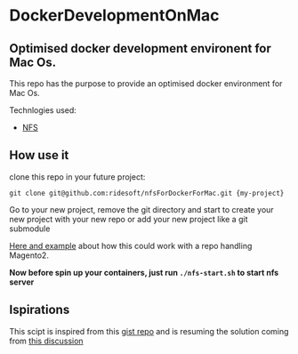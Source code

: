 # DockerDevelopmentOnMac
Optimised docker development environent for Mac Os.
---

This repo has the purpose to provide an optimised docker environment for Mac Os.

Technlogies used:
* [NFS](https://en.wikipedia.org/wiki/Network_File_System)

## How use it
clone this repo in your future project:
```
git clone git@github.com:ridesoft/nfsForDockerForMac.git {my-project}
```

Go to your new project, remove the git directory and start to create your new project with your new repo or add your new project like a git submodule

[Here and example](https://github.com/learning-by-failing/magento2ceDevEnvironment) about how this could work with a repo handling Magento2.

**Now before spin up your containers, just run `./nfs-start.sh` to start nfs server**

## Ispirations
This scipt is inspired from this [gist repo](https://gist.github.com/seanhandley/7dad300420e5f8f02e7243b7651c6657#file-setup_native_nfs_docker_osx-sh) and is resuming the solution coming from [this discussion](https://github.com/docker/for-mac/issues/1592)

